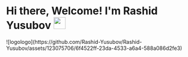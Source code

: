 <h1 align="left">Hi there, Welcome! I'm Rashid Yusubov</a> 
<img src="https://github.com/blackcater/blackcater/raw/main/images/Hi.gif" height="32"/></h1>
![logologo](https://github.com/Rashid-Yusubov/Rashid-Yusubov/assets/123075706/6f4522ff-23da-4533-a6a4-588a086d2fe3)
